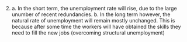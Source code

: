 2. a. In the short term, the unemployment rate will rise, due to the large unumber of recent redundancies.
   b. In the long term however, the natural rate of unemployment will remain mostly unchanged. This is because after some time the workers will have obtained the skills they need to fill the new jobs (overcoming structural unemployment)
